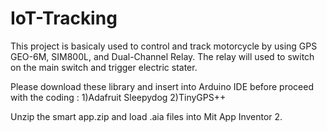 # IoT-Tracking
This project is basicaly used to control and track motorcycle by using GPS GEO-6M, SIM800L, and Dual-Channel Relay.
The relay will used to switch on the main switch and trigger electric stater.

Please download these library and insert into Arduino IDE before proceed with the coding :
1)Adafruit Sleepydog
2)TinyGPS++

Unzip the smart app.zip and load .aia files into Mit App Inventor 2.
